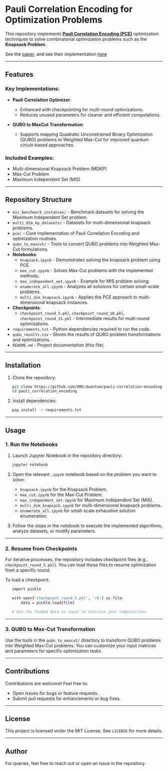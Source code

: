 # Pauli Correlation Encoding for Optimization Problems

This repository implements **[Pauli Correlation Encoding (PCE)](https://www.nature.com/articles/s41467-024-55346-z)**  optimization techniques to solve combinatorial optimization problems such as the **Knapsack Problem**. 


See the [paper](https://www.nature.com/articles/s41467-024-55346-z), and see their implementation [here](https://doi.org/10.5281/zenodo.14049120)


---

## Features

### Key Implementations:
- **Pauli Correlation Optimizer**:
  - Enhanced with checkpointing for multi-round optimizations.
  - Reduces unused parameters for cleaner and efficient computations.

- **QUBO to MaxCut Transformation**:
  - Supports mapping Quadratic Unconstrained Binary Optimization (QUBO) problems to Weighted Max-Cut for improved quantum circuit-based approaches.

### Included Examples:
- Multi-dimensional Knapsack Problem (MDKP)
- Max-Cut Problem
- Maximum Independent Set (MIS)

---

## Repository Structure

- `mis_benchmark_instances/` - Benchmark datasets for solving the Maximum Independent Set problem.
- `multi_dim_kp_datasets/` - Datasets for multi-dimensional knapsack problems.
- `pce/` - Core implementation of Pauli Correlation Encoding and optimization routines.
- `qubo_to_maxcut/` - Tools to convert QUBO problems into Weighted Max-Cut formulations.
- **Notebooks**:
  - `knapsack.ipynb` - Demonstrates solving the knapsack problem using PCE.
  - `max_cut.ipynb` - Solves Max-Cut problems with the implemented methods.
  - `max_independent_set.ipynb` - Example for MIS problem solving.
  - `enumerate_all.ipynb` - Analyzes all solutions for certain small-scale problems.
  - `multi_dim_knapsack.ipynb` - Applies the PCE approach to multi-dimensional knapsack instances.
- **Checkpoints**:
  - `checkpoint_round_5.pkl`, `checkpoint_round_10.pkl`, `checkpoint_round_15.pkl` - Intermediate results for multi-round optimizations.
- `requirements.txt` - Python dependencies required to run the code.
- `qubo_results.csv` - Stores the results of QUBO problem transformations and optimizations.
- `README.md` - Project documentation (this file).

---

## Installation

1. Clone the repository:
```bash
   git clone https://github.com/SMU-Quantum/pauli-correlation-encoding.git
   cd pauli_correlation_encoding
```
2. Install dependencies:
```bash
   pip install -r requirements.txt
```
---

## Usage

### 1. Run the Notebooks

1. Launch Jupyter Notebook in the repository directory:
```bash
   jupyter notebook
```

2. Open the relevant `.ipynb` notebook based on the problem you want to solve:
   - `knapsack.ipynb` for the Knapsack Problem.
   - `max_cut.ipynb` for the Max-Cut Problem.
   - `max_independent_set.ipynb` for Maximum Independent Set (MIS).
   - `multi_dim_knapsack.ipynb` for multi-dimensional knapsack problems.
   - `enumerate_all.ipynb` for small-scale exhaustive solution enumeration.

3. Follow the steps in the notebook to execute the implemented algorithms, analyze datasets, or modify parameters.

---

### 2. Resume from Checkpoints

For iterative processes, the repository includes checkpoint files (e.g., `checkpoint_round_5.pkl`). You can load these files to resume optimization from a specific round. 

To load a checkpoint:
```bash
   import pickle

   with open('checkpoint_round_5.pkl', 'rb') as file:
       data = pickle.load(file)

   # Use the loaded data as input to continue your computations
```

---

### 3. QUBO to Max-Cut Transformation

Use the tools in the `qubo_to_maxcut/` directory to transform QUBO problems into Weighted Max-Cut problems. You can customize your input matrices and parameters for specific optimization tasks.


---

## Contributions

Contributions are welcome! Feel free to:
- Open issues for bugs or feature requests.
- Submit pull requests for enhancements or bug fixes.

---

## License

This project is licensed under the MIT License. See `LICENSE` for more details.

---

## Author

For queries, feel free to reach out or open an issue in the repository.


